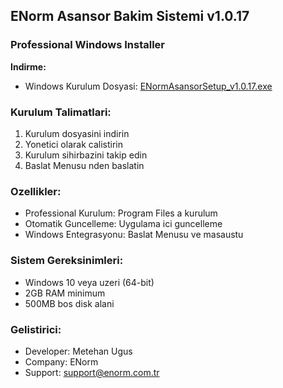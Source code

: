 ﻿## ENorm Asansor Bakim Sistemi v1.0.17

### Professional Windows Installer

**Indirme:**
- Windows Kurulum Dosyasi: [ENormAsansorSetup_v1.0.17.exe](https://github.com/metehan-ugus/ENorm-Release/releases/latest/download/ENormAsansorSetup_v1.0.17.exe)

### Kurulum Talimatlari:
1. Kurulum dosyasini indirin
2. Yonetici olarak calistirin
3. Kurulum sihirbazini takip edin
4. Baslat Menusu nden baslatin

### Ozellikler:
- Professional Kurulum: Program Files a kurulum
- Otomatik Guncelleme: Uygulama ici guncelleme
- Windows Entegrasyonu: Baslat Menusu ve masaustu

### Sistem Gereksinimleri:
- Windows 10 veya uzeri (64-bit)
- 2GB RAM minimum
- 500MB bos disk alani

### Gelistirici:
- Developer: Metehan Ugus
- Company: ENorm
- Support: support@enorm.com.tr

